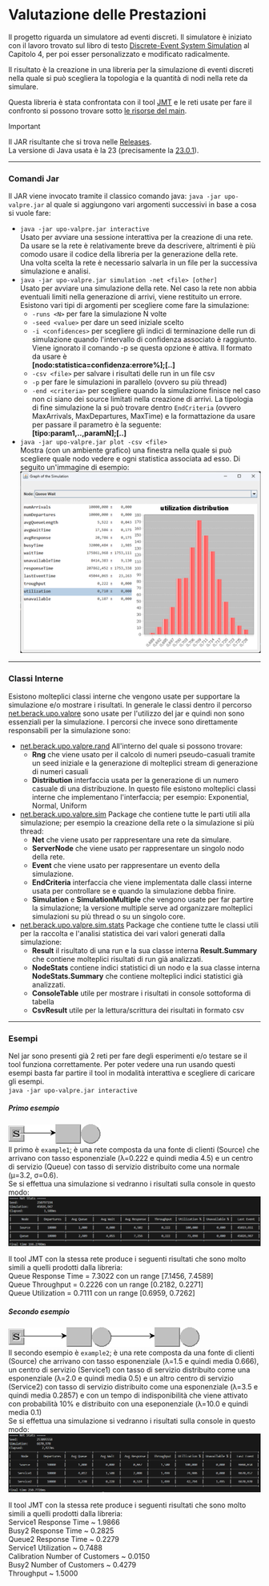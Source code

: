 # Valutazione delle Prestazioni

Il progetto riguarda un simulatore ad eventi discreti.
Il simulatore è iniziato con il lavoro trovato sul libro di testo [Discrete-Event System Simulation](https://www.pearson.com/en-us/subject-catalog/p/discrete-event-system-simulation/P200000003161/9780136062127) al Capitolo 4, per poi esser personalizzato e modificato radicalmente.

Il risultato è la creazione in una libreria per la simulazione di eventi discreti nella quale si può scegliera la topologia e la quantità di nodi nella rete da simulare.

Questa libreria è stata confrontata con il tool [JMT](https://jmt.sourceforge.net/Download.html) e le reti usate per fare il confronto si possono trovare sotto [le risorse del main](https://github.com/Berack96/upo-valpre/tree/main/src/main/resources).

> [!IMPORTANT]
> Il JAR risultante che si trova nelle [Releases](https://github.com/Berack96/upo-valpre/releases).\
> La versione di Java usata è la 23 (precisamente la [23.0.1](https://www.oracle.com/java/technologies/javase/jdk23-archive-downloads.html)).

---
### Comandi Jar

Il JAR viene invocato tramite il classico comando java: `java -jar upo-valpre.jar` al quale si aggiungono vari argomenti successivi in base a cosa si vuole fare:

* `java -jar upo-valpre.jar interactive`\
Usato per avviare una sessione interattiva per la creazione di una rete. Da usare se la rete è relativamente breve da descrivere, altrimenti è più comodo usare il codice della libreria per la generazione della rete.\
Una volta scelta la rete è necessario salvarla in un file per la successiva simulazione e analisi.
* `java -jar upo-valpre.jar simulation -net <file> [other]`\
Usato per avviare una simulazione della rete. Nel caso la rete non abbia eventuali limiti nella generazione di arrivi, viene restituito un errore.
Esistono vari tipi di argomenti per scegliere come fare la simulazione:
  * `-runs <N>` per fare la simulazione N volte
  * `-seed <value>` per dare un seed iniziale scelto
  * `-i <confidences>` per scegliere gli indici di terminazione delle run di simulazione quando l'intervallo di confidenza associato è raggiunto. Viene ignorato il comando -p se questa opzione è attiva. Il formato da usare è\
  **\[nodo:statistica=confidenza:errore%\];\[..\]**
  * `-csv <file>` per salvare i risultati delle run in un file csv
  * `-p` per fare le simulazioni in parallelo (ovvero su più thread)
  * `-end <criteria>` per scegliere quando la simulazione finisce nel caso non ci siano dei source limitati nella creazione di arrivi. La tipologia di fine simulazione la si può trovare dentro `EndCriteria` (ovvero MaxArrivals, MaxDepartures, MaxTime) e la formattazione da usare per passare il parametro è la seguente:\
  **\[tipo:param1,..,paramN\];\[..\]**
* `java -jar upo-valpre.jar plot -csv <file>`\
Mostra (con un ambiente grafico) una finestra nella quale si può scegliere quale nodo vedere e ogni statistica associata ad esso. Di seguito un'immagine di esempio:\
![1738603552417](image/README/1738603552417.png)

---
### Classi Interne

Esistono molteplici classi interne che vengono usate per supportare la simulazione e/o mostrare i risultati. In generale le classi dentro il percorso [net.berack.upo.valpre](src/main/java/net/berack/upo/valpre) sono usate per l'utilizzo del jar e quindi non sono essenziali per la simulazione.
I percorsi che invece sono direttamente responsabili per la simulazione sono:
- [net.berack.upo.valpre.rand](src/main/java/net/berack/upo/valpre/rand) All'interno del quale si possono trovare:
  - **Rng** che viene usato per il calcolo di numeri pseudo-casuali tramite un seed iniziale e la generazione di molteplici stream di generazione di numeri casuali
  - **Distribution** interfaccia usata per la generazione di un numero casuale di una distribuzione. In questo file esistono molteplici classi interne che implementano l'interfaccia; per esempio: Exponential, Normal, Uniform
- [net.berack.upo.valpre.sim](src/main/java/net/berack/upo/valpre/sim) Package che contiene tutte le parti utili alla simulazione; per esempio la creazione della rete o la simulazione si più thread:
  - **Net** che viene usato per rappresentare una rete da simulare.
  - **ServerNode** che viene usato per rappresentare un singolo nodo della rete.
  - **Event** che viene usato per rappresentare un evento della simulazione.
  - **EndCriteria** interfaccia che viene implementata dalle classi interne usata per controllare se e quando la simulazione debba finire.
  - **Simulation** e **SimulationMultiple** che vengono usate per far partire la simulazione; la versione multiple serve ad organizzare molteplici simulazioni su più thread o su un singolo core.
- [net.berack.upo.valpre.sim.stats](src/main/java/net/berack/upo/valpre/sim/stats) Package che contiene tutte le classi utili per la raccolta e l'analisi statistica dei vari valori generati dalla simulazione:
  - **Result** il risultato di una run e la sua classe interna **Result.Summary** che contiene molteplici risultati di run già analizzati.
  - **NodeStats** contiene indici statistici di un nodo e la sua classe interna **NodeStats.Summary** che contiene molteplici indici statistici già analizzati.
  - **ConsoleTable** utile per mostrare i risultati in console sottoforma di tabella
  - **CsvResult** utile per la lettura/scrittura dei risultati in formato csv

---
### Esempi

Nel jar sono presenti già 2 reti per fare degli esperimenti e/o testare se il tool funziona correttamente. Per poter vedere una run usando questi esempi basta far partire il tool in modalità interattiva e scegliere di caricare gli esempi.\
`java -jar upo-valpre.jar interactive`

##### Primo esempio
![1741862746304](image/README/1741862746304.png)\
Il primo è `example1`; è una rete composta da una fonte di clienti (Source) che arrivano con tasso esponenziale (λ=0.222 e quindi media 4.5) e un centro di servizio (Queue) con tasso di servizio distribuito come una normale (μ=3.2, σ=0.6).\
Se si effettua una simulazione si vedranno i risultati sulla console in questo modo:
![1741860064265](image/README/1741860064265.png)

Il tool JMT con la stessa rete produce i seguenti risultati che sono molto simili a quelli prodotti dalla libreria:\
Queue Response Time = 7.3022 con un range [7.1456, 7.4589]\
Queue Throughput = 0.2226 con un range [0.2182, 0.2271]\
Queue Utilization = 0.7111 con un range [0.6959, 0.7262]

##### Secondo esempio
![1741863043733](image/README/1741863043733.png)\
Il secondo esempio è `example2`; è una rete composta da una fonte di clienti (Source) che arrivano con tasso esponenziale (λ=1.5 e quindi media 0.666), un centro di servizio (Service1) con tasso di servizio distribuito come una esponenziale (λ=2.0 e quindi media 0.5) e un altro centro di servizio (Service2) con tasso di servizio distribuito come una esponenziale (λ=3.5 e quindi media 0.2857) e con un tempo di indisponibilità che viene attivato con probabilità 10% e distribuito con una eseponenziale (λ=10.0 e quindi media 0.1)\
Se si effettua una simulazione si vedranno i risultati sulla console in questo modo:
![1741862486547](image/README/1741862486547.png)

Il tool JMT con la stessa rete produce i seguenti risultati che sono molto simili a quelli prodotti dalla libreria:\
Service1 Response Time ~ 1.9866\
Busy2 Response Time ~ 0.2825\
Queue2 Response Time ~ 0.2279\
Service1 Utilization ~ 0.7488\
Calibration Number of Customers ~ 0.0150\
Busy2 Number of Customers ~ 0.4279\
Throughput ~ 1.5000
